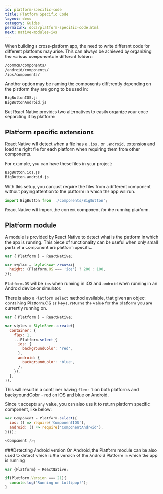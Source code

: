 ```yaml
---
id: platform-specific-code
title: Platform Specific Code
layout: docs
category: Guides
permalink: docs/platform-specific-code.html
next: native-modules-ios
---
```


When building a cross-platform app, the need to write different code for different platforms may arise. This can always be achieved by organizing the various components in different folders:

```sh
/common/components/
/android/components/
/ios/components/
```

Another option may be naming the components differently depending on the platform they are going to be used in:

```sh
BigButtonIOS.js
BigButtonAndroid.js
```

But React Native provides two alternatives to easily organize your code separating it by platform:

## Platform specific extensions
React Native will detect when a file has a `.ios.` or `.android.` extension and load the right file for each platform when requiring them from other components.

For example, you can have these files in your project:

```sh
BigButton.ios.js
BigButton.android.js
```

With this setup, you can just require the files from a different component without paying attention to the platform in which the app will run.

```javascript
import BigButton from './components/BigButton';
```

React Native will import the correct component for the running platform.

## Platform module
A module is provided by React Native to detect what is the platform in which the app is running. This piece of functionality can be useful when only small parts of a component are platform specific.

```javascript
var { Platform } = ReactNative;

var styles = StyleSheet.create({
  height: (Platform.OS === 'ios') ? 200 : 100,
});
```

`Platform.OS` will be `ios` when running in iOS and `android` when running in an Android device or simulator.

There is also a `Platform.select` method available, that given an object containing Platform.OS as keys,
returns the value for the platform you are currently running on.

```javascript
var { Platform } = ReactNative;

var styles = StyleSheet.create({
  container: {
    flex: 1,
    ...Platform.select({
      ios: {
        backgroundColor: 'red',
      },
      android: {
        backgroundColor: 'blue',
      },
    }),
  },
});
```

This will result in a container having `flex: 1` on both platforms and backgroundColor - red on iOS and blue
on Android.

Since it accepts `any` value, you can also use it to return platform specific component, like below:

```javascript
var Component = Platform.select({
  ios: () => require('ComponentIOS'),
  android: () => require('ComponentAndroid'),
})();

<Component />;
```

###Detecting Android version
On Android, the Platform module can be also used to detect which is the version of the Android Platform in which the app is running

```javascript
var {Platform} = ReactNative;

if(Platform.Version === 21){
  console.log('Running on Lollipop!');
}
```
